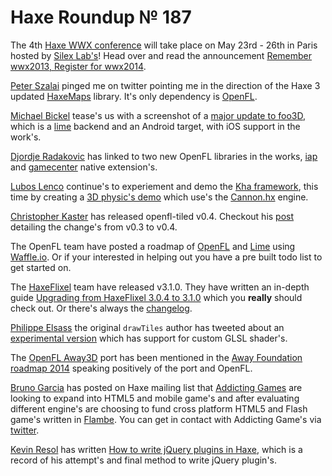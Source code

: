 [_template]: ../templates/roundup.html
# Haxe Roundup № 187

The 4th [Haxe WWX conference][link 1] will take place on May 23rd - 26th in Paris hosted by [Silex Lab's][link 2]! Head over and read the announcement [Remember wwx2013, Register for wwx2014][link 3].

[Peter Szalai][link 4] pinged me on twitter pointing me in the direction of the Haxe 3 updated [HaxeMaps][link 5] library. It's only dependency is [OpenFL][link 6].

[Michael Bickel][link 7] tease's us with a screenshot of a [major update to foo3D][link 8], which is a [lime][link 9] backend and an Android target, with iOS support in the work's.

[Djordje Radakovic][link 10] has linked to two new OpenFL libraries in the works, [iap][link 11] and [gamecenter][link 12] native extension's.

[Lubos Lenco][link 13] continue's to experiement and demo the [Kha framework][link 14], this time by creating a [3D physic's demo][link 15] which use's the [Cannon.hx][link 16] engine.

[Christopher Kaster][link 17] has released openfl-tiled v0.4. Checkout his [post][link 18] detailing the change's from v0.3 to v0.4.

The OpenFL team have posted a roadmap of [OpenFL][link 19] and [Lime][link 20] using [Waffle.io][link 21]. Or if your interested in helping out you have a pre built todo list to get started on.

The [HaxeFlixel][link 22] team have released v3.1.0. They have written an in-depth guide [Upgrading from HaxeFlixel 3.0.4 to 3.1.0][link 23] which you __really__ should check out. Or there's always the [changelog][link 24].

[Philippe Elsass][link 25] the original `drawTiles` author has tweeted about an [experimental version][link 26] which has support for custom GLSL shader's.

The [OpenFL Away3D][link 27] port has been mentioned in the [Away Foundation roadmap 2014][link 28] speaking positively of the port and OpenFL.

[Bruno Garcia][link 29] has posted on Haxe mailing list that [Addicting Games][link 30] are looking to expand into HTML5 and mobile game's and after evaluating different engine's are choosing to fund cross platform HTML5 and Flash game's written in [Flambe][link 31]. You can get in contact with Addicting Game's via [twitter][link 32].

[Kevin Resol][link 33] has written [How to write jQuery plugins in Haxe][link 34], which is a record of his attempt's and final method to write jQuery plugin's.

[link 1]: http://wwx.silexlabs.org/2014/ "Haxe WWX conference"
[link 2]: https://twitter.com/silexlabs "Silex Lab&#8217;s"
[link 3]: http://www.silexlabs.org/201203/the-blog/remember-wwx2013-register-for-wwx2014/ "Remember wwx2013, Register for wwx2014"
[link 4]: https://twitter.com/dox187 "Peter Szalai"
[link 5]: https://github.com/dox187/HaxeMaps "HaxeMaps"
[link 6]: http://www.openfl.org/ "OpenFL"
[link 7]: https://twitter.com/dazKind "Michael Bickel"
[link 8]: http://developium.tumblr.com/post/76343514113/major-update-for-foo3d-added-lime-backend-and-a "major update to foo3D"
[link 9]: https://github.com/openfl/lime "lime"
[link 10]: https://twitter.com/foksa "Djordje Radakovic"
[link 11]: https://github.com/openfl/iap "iap"
[link 12]: https://github.com/openfl/gamecenter "gamecenter"
[link 13]: https://twitter.com/luboslenco "Lubos Lenco"
[link 14]: https://github.com/KTXSoftware/Kha "Kha framework"
[link 15]: https://googledrive.com/host/0B22ElR_OUmfdRUk0M24xUDR4VUU/index.html "3D physic&#8217;s demo"
[link 16]: https://github.com/gbpaul/cannon.hx "Cannon.hx"
[link 17]: https://twitter.com/Kasoki "Christopher Kaster"
[link 18]: http://kasoki.de/2014/02/08/openfl-tiled-v0-4-released/ "post"
[link 19]: https://waffle.io/openfl/openfl "OpenFL"
[link 20]: https://waffle.io/openfl/lime "Lime"
[link 21]: https://waffle.io/ "Waffle.io"
[link 22]: https://twitter.com/HaxeFlixel "HaxeFlixel"
[link 23]: http://haxeflixel.com/documentation/upgrade-guide/ "Upgrading from HaxeFlixel 3.0.4 to 3.1.0"
[link 24]: https://github.com/HaxeFlixel/flixel/blob/dev/CHANGELOG.md "changelog"
[link 25]: https://twitter.com/elsassph "Philippe Elsass"
[link 26]: https://github.com/bmfs/glslTest_openfl "experimental version"
[link 27]: https://github.com/away3d/away3d-core-openfl "OpenFL Away3D"
[link 28]: http://www.theawayfoundation.org/posts/away-foundation-roadmap-2014/ "Away Foundation roadmap 2014"
[link 29]: https://github.com/aduros "Bruno Garcia"
[link 30]: http://www.addictinggames.com/ "Addicting Games"
[link 31]: https://github.com/aduros/flambe "Flambe"
[link 32]: https://twitter.com/AddictingGames/status/433031381371736064 "twitter"
[link 33]: http://www.kevinresol.com/ "Kevin Resol"
[link 34]: http://www.kevinresol.com/2014-02-08/write-jquery-plugins-haxe/ "How to write jQuery plugins in Haxe"

